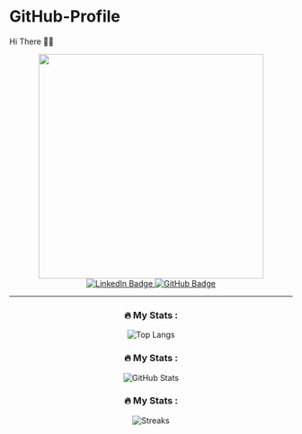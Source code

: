 # GitHub-Profile
Hi There 🤝🙌

<div id="header" align="center">
  <img src="https://media.giphy.com/media/v1.Y2lkPTc5MGI3NjExNTl2cWwzMWk5cjBrbTl5NzgxYmZrYjQzaWhleGJqbmdyeWU4Y2w0eSZlcD12MV9pbnRlcm5hbF9naWZfYnlfaWQmY3Q9Zw/CuuSHzuc0O166MRfjt/giphy.gif" width="400"/>
  

<div id="badges" align="center">
  <a href="https://www.linkedin.com/in/rahul-korde-b88198189/">
    <img src="https://img.shields.io/badge/LinkedIn-blue?style=for-the-badge&logo=linkedin&logoColor=white" alt="LinkedIn Badge"/>
  </a>
  <a href="https://github.com/RahulKorde19">
    <img src="https://img.shields.io/badge/GitHub-100000?style=for-the-badge&logo=github&logoColor=white" alt="GitHub Badge"/>
  </a>
</div>


---

### :fire: My Stats :
![Top Langs](https://github-readme-stats.vercel.app/api/top-langs/?username=RahulKorde19&layout=compact&theme=vision-friendly-dark)

### :fire: My Stats :
![GitHub Stats](https://github-readme-stats.vercel.app/api?username=RahulKorde19&show_icons=true&theme=radical)

### :fire: My Stats :
![Streaks](https://github-readme-streak-stats.herokuapp.com/?user=RahulKorde19)


</div>
</div>

